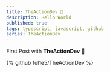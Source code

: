```yaml
---
title: TheActionDev 👋
description: Hello World
published: true
tags: typescript, javascript, github
series: TheActionDev
---
```


First Post with **TheActionDev** 🤩

{% github ful1e5/TheActionDev %}
